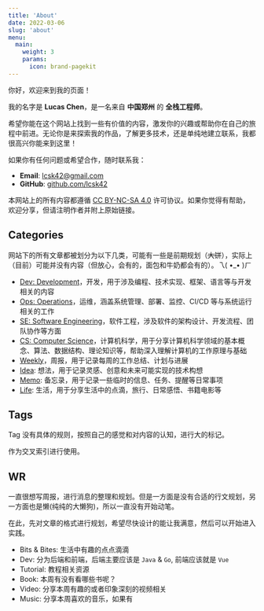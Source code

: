 ```yaml
---
title: 'About'
date: 2022-03-06
slug: 'about'
menu:
  main:
    weight: 3
    params:
      icon: brand-pagekit
---
```


你好，欢迎来到我的页面！

我的名字是 **Lucas Chen**，是一名来自 **中国郑州** 的 **全栈工程师**。

希望你能在这个网站上找到一些有价值的内容，激发你的兴趣或帮助你在自己的旅程中前进。无论你是来探索我的作品，了解更多技术，还是单纯地建立联系，我都很高兴你能来到这里！

如果你有任何问题或希望合作，随时联系我：

- **Email**: [lcsk42@gmail.com](mailto:lcsk42@gmail.com)
- **GitHub**: [github.com/lcsk42](https://github.com/lcsk42)

本网站上的所有内容都遵循 [CC BY-NC-SA 4.0](http://creativecommons.org/licenses/by-sa/4.0/) 许可协议。如果你觉得有帮助，欢迎分享，但请注明作者并附上原始链接。

## Categories

网站下的所有文章都被划分为以下几类，可能有一些是前期规划（~~大饼~~），实际上（目前）可能并没有内容（但放心，会有的，面包和牛奶都会有的）。乁( •\_• )ㄏ

- [Dev: Development](/categories/dev/)，开发，用于涉及编程、技术实现、框架、语言等与开发相关的内容
- [Ops: Operations](/categories/ops/)，运维，涵盖系统管理、部署、监控、CI/CD 等与系统运行相关的工作
- [SE: Software Engineering](/categories/ops/)，软件工程，涉及软件的架构设计、开发流程、团队协作等方面
- [CS: Computer Science](/categories/cs/)，计算机科学，用于分享计算机科学领域的基本概念、算法、数据结构、理论知识等，帮助深入理解计算机的工作原理与基础
- [Weekly](/categories/Weekly/)，周报，用于记录每周的工作总结、计划与进展
- [Idea](/categories/idea/): 想法，用于记录灵感、创意和未来可能实现的技术构想
- [Memo](/categories/memo/): 备忘录，用于记录一些临时的信息、任务、提醒等日常事项
- [Life](/categories/life/): 生活，用于分享生活中的点滴，旅行、日常感悟、书籍电影等

## Tags

Tag 没有具体的规则，按照自己的感觉和对内容的认知，进行大的标记。

作为交叉索引进行使用。

## WR

一直很想写周报，进行消息的整理和规划。但是一方面是没有合适的行文规划，另一方面也是懒(纯纯的大懒狗)，所以一直没有开始动笔。

在此，先对文章的格式进行规划，希望尽快设计的能让我满意，然后可以开始进入实践。

- Bits & Bites: 生活中有趣的点点滴滴
- Dev: 分为后端和前端，后端主要应该是 `Java` & `Go`, 前端应该就是 `Vue`
- Tutorial: 教程相关资源
- Book: 本周有没有看哪些书呢？
- Video: 分享本周有趣的或者印象深刻的视频相关
- Music: 分享本周喜欢的音乐，如果有
